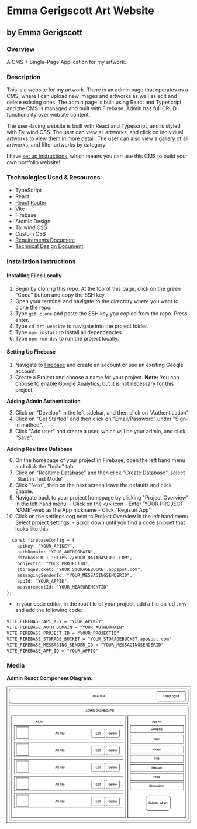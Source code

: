 # Emma Gerigscott Art Website
## by Emma Gerigscott

### Overview
A CMS + Single-Page Application for my artwork.

### Description
This is a website for my artwork. There is an admin page that operates as a CMS, where I can upload new images and artworks as well as edit and delete existing ones. The admin page is built using React and Typescript, and the CMS is managed and built with Firebase. Admin has full CRUD functionality over website content.

The user-facing website is built with React and Typescript, and is styled with Tailwind CSS. The user can view all artworks, and click on individual artworks to view them in more detail. The user can also view a gallery of all artworks, and filter artworks by category.

I have [set up instructions](#installation-instructions), which means you can use this CMS to build your own portfolio website!

### Technologies Used & Resources
- TypeScript
- React
- [React Router](https://reactrouter.com/)
- Vite
- Firebase
- Atomic Design
- Tailwind CSS
- Custom CSS
- [Requirements Document](./TechRequirements.md)
- [Technical Design Document](./TechDesign.md)

### Installation Instructions
#### Installing Files Locally
  1. Begin by cloning this repo. At the top of this page, click on the green "Code" button and copy the SSH key.
  2. Open your terminal and navigate to the directory where you want to clone the repo.
  3. Type `git clone` and paste the SSH key you copied from the repo. Press enter.
  4. Type `cd art-website` to navigate into the project folder.
  5. Type `npm install` to install all dependencies.
  6. Type `npm run dev` to run the project locally.
#### Setting Up Firebase
  1. Navigate to [Firebase](https://firebase.google.com/) and create an account or use an existing Google account.
  2. Create a Project and choose a name for your project.
  **Note:** You can choose to enable Google Analytics, but it is not necessary for this project.

  **Adding Admin Authentication**  

  3. Click on "Develop" in the left sidebar, and then click on "Authentication".
  4. Click on "Get Started" and then click on "Email/Password" under "Sign-in method".
  5. Click "Add user" and create a user, which will be your admin, and click "Save".

  **Adding Realtime Database**  

  6. On the homepage of your project in Firebase, open the left hand menu and click the "build" tab.
  7. Click on "Realtime Database" and then click "Create Database", select 'Start in Test Mode'.
  8. Click "Next", then on the next screen leave the defaults and click Enable.
  9. Navigate back to your project homepage by clicking "Project Overview" in the left hand menu.
    - Click on the </> icon
    - Enter 'YOUR PROJECT NAME'-web as the App nickname
    - Click "Register App"
  10. Click on the settings cog next to Project Overview in the left hand menu. Select project settings.
    - Scroll down until you find a code snippet that looks like this:
```
  const firebaseConfig = {
    apiKey: "YOUR_APIKEY",
    authDomain: "YOUR_AUTHDOMAIN",
    databaseURL: "HTTPS://YOUR_DATABASEURL.COM",
    projectId: "YOUR_PROJECTID",
    storageBucket: "YOUR_STORAGEBUCKET.appspot.com",
    messagingSenderId: "YOUR_MESSAGINGSENDERID",
    appId: "YOUR_APPID",
    measurementId: "YOUR_MEASUREMENTID"
};
```
  - In your code editor, in the root file of your project, add a file called `.env` and add the following code:
```
VITE_FIREBASE_API_KEY = "YOUR_APIKEY"
VITE_FIREBASE_AUTH_DOMAIN = "YOUR_AUTHDOMAIN"
VITE_FIREBASE_PROJECT_ID = "YOUR_PROJECTID"
VITE_FIREBASE_STORAGE_BUCKET = "YOUR_STORAGEBUCKET.appspot.com"
VITE_FIREBASE_MESSAGING_SENDER_ID = "YOUR_MESSAGINGSENDERID"
VITE_FIREBASE_APP_ID = "YOUR_APPID" 
```

### Media
**Admin React Component Diagram:**  

![Admin React Component Diagram](./src/assets/adminControl.png)
